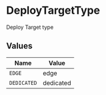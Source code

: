 # DeployTargetType

Deploy Target type


## Values

| Name        | Value       |
| ----------- | ----------- |
| `EDGE`      | edge        |
| `DEDICATED` | dedicated   |